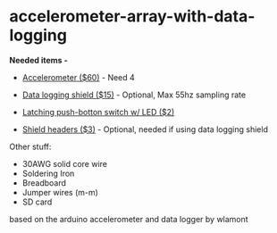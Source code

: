 # accelerometer-array-with-data-logging


**Needed items -**

* [Accelerometer ($60)](https://www.adafruit.com/product/163) - Need 4

* [Data logging shield ($15)](https://www.adafruit.com/product/1141) - Optional, Max 55hz sampling rate

* [Latching push-botton switch w/ LED ($2)](https://www.adafruit.com/product/1476)

* [Shield headers ($3)](https://www.adafruit.com/product/85) - Optional, needed if using data logging shield

Other stuff:

* 30AWG solid core wire
* Soldering Iron 
* Breadboard
* Jumper wires (m-m)
* SD card



based on the arduino accelerometer and data logger by wlamont
